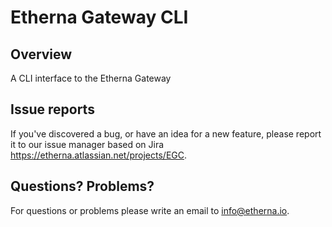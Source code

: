 # Etherna Gateway CLI

## Overview

A CLI interface to the Etherna Gateway

## Issue reports

If you've discovered a bug, or have an idea for a new feature, please report it to our issue manager based on Jira https://etherna.atlassian.net/projects/EGC.

## Questions? Problems?

For questions or problems please write an email to [info@etherna.io](mailto:info@etherna.io).
